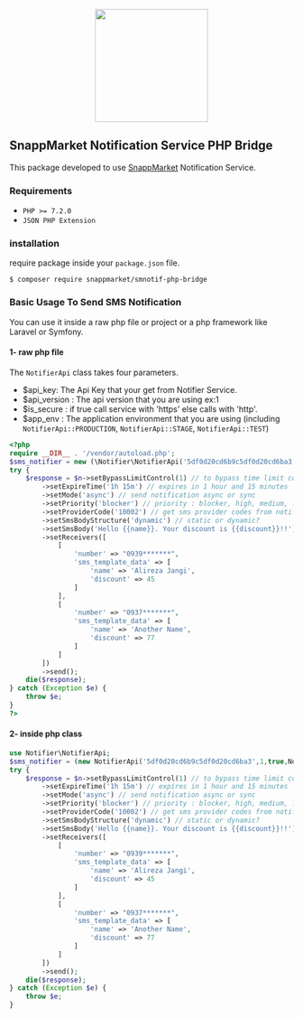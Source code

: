 <p align="center"><img src="https://snapp.market/static/media/logo.d5ee94bf.png" width="200"></p>

## SnappMarket Notification Service PHP Bridge
This package developed to use <a href="https://snapp.market">SnappMarket</a> Notification Service.
### Requirements
- `PHP >= 7.2.0`
- `JSON PHP Extension`
### installation
require package inside your `package.json` file.

`$ composer require snappmarket/smnotif-php-bridge
`

### Basic Usage To Send SMS Notification
You can use it inside a raw php file or project or a php framework like Laravel or Symfony.
#### 1- raw php file
The `NotifierApi` class takes four parameters.
- $api_key: The Api Key that your get from Notifier Service.
- $api_version : The api version that you are using ex:1
- $is_secure : if true call service with 'https' else calls with 'http'.
- $app_env : The application environment that you are using (including `NotifierApi::PRODUCTION`, `NotifierApi::STAGE`, `NotifierApi::TEST`)

```php
<?php
require __DIR__ . '/vendor/autoload.php';
$sms_notifier = new (\Notifier\NotifierApi('5df0d20cd6b9c5df0d20cd6ba3',1,true,\Notifier\NotifierApi::PRODUCTION))->setType('test');
try {
    $response = $n->setBypassLimitControl(1) // to bypass time limit control (like activation codes)
        ->setExpireTime('1h 15m') // expires in 1 hour and 15 minutes
        ->setMode('async') // send notification async or sync
        ->setPriority('blocker') // priority : blocker, high, medium, low
        ->setProviderCode('10002') // get sms provider codes from notification service
        ->setSmsBodyStructure('dynamic') // static or dynamic?
        ->setSmsBody('Hello {{name}}. Your discount is {{discount}}!!') // sms body (you can also use sms templates)
        ->setReceivers([
            [
                'number' => "0939*******",
                'sms_template_data' => [
                    'name' => 'Alireza Jangi',
                    'discount' => 45
                ]
            ],
            [
                'number' => "0937*******",
                'sms_template_data' => [
                    'name' => 'Another Name',
                    'discount' => 77
                ]
            ]
        ])
        ->send();
    die($response);
} catch (Exception $e) {
    throw $e;
}
?>
```
#### 2- inside php class
```php
use Notifier\NotifierApi;
$sms_notifier = (new NotifierApi('5df0d20cd6b9c5df0d20cd6ba3',1,true,NotifierApi::PRODUCTION))->setType('sms');
try {
    $response = $n->setBypassLimitControl(1) // to bypass time limit control (like activation codes)
        ->setExpireTime('1h 15m') // expires in 1 hour and 15 minutes
        ->setMode('async') // send notification async or sync
        ->setPriority('blocker') // priority : blocker, high, medium, low
        ->setProviderCode('10002') // get sms provider codes from notification service
        ->setSmsBodyStructure('dynamic') // static or dynamic?
        ->setSmsBody('Hello {{name}}. Your discount is {{discount}}!!') // sms body (you can also use sms templates)
        ->setReceivers([
            [
                'number' => "0939*******",
                'sms_template_data' => [
                    'name' => 'Alireza Jangi',
                    'discount' => 45
                ]
            ],
            [
                'number' => "0937*******",
                'sms_template_data' => [
                    'name' => 'Another Name',
                    'discount' => 77
                ]
            ]
        ])
        ->send();
    die($response);
} catch (Exception $e) {
    throw $e;
}
```
